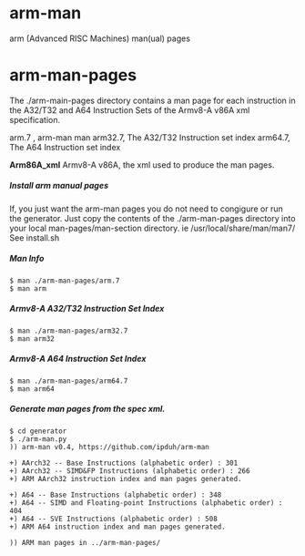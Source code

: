# arm-man
arm (Advanced RISC Machines) man(ual) pages

# arm-man-pages
The ./arm-main-pages directory contains a man page
for each instruction in the A32/T32 and A64 Instruction Sets
of the Armv8-A v86A xml specification.

arm.7  , arm-man man
arm32.7, The A32/T32 Instruction set index
arm64.7, The A64 Instruction set index

**Arm86A_xml**
Armv8-A v86A, the xml used to produce the man pages.

##### Install arm manual pages
  If, you just want the arm-man pages you
do not need to congigure or run the generator.
Just copy the contents of the ./arm-man-pages directory
into your local man-pages/man-section directory.
ie /usr/local/share/man/man7/
See install.sh

##### Man Info
```
$ man ./arm-man-pages/arm.7
$ man arm
```

##### Armv8-A A32/T32 Instruction Set Index
```
$ man ./arm-man-pages/arm32.7
$ man arm32
```

##### Armv8-A A64 Instruction Set Index
```
$ man ./arm-man-pages/arm64.7
$ man arm64
```

##### Generate man pages from the spec xml.
```
$ cd generator
$ ./arm-man.py
)) arm-man v0.4, https://github.com/ipduh/arm-man

+) AArch32 -- Base Instructions (alphabetic order) : 301
+) AArch32 -- SIMD&FP Instructions (alphabetic order) : 266
+) ARM AArch32 instruction index and man pages generated.

+) A64 -- Base Instructions (alphabetic order) : 348
+) A64 -- SIMD and Floating-point Instructions (alphabetic order) : 404
+) A64 -- SVE Instructions (alphabetic order) : 508
+) ARM A64 instruction index and man pages generated.

)) ARM man pages in ../arm-man-pages/

```


